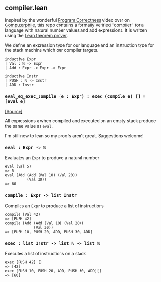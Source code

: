 ## compiler.lean

Inspired by the wonderful [Program Correctness](https://www.youtube.com/watch?v=T_IINWzQhow) video over on [Computerphile](https://www.youtube.com/channel/UC9-y-6csu5WGm29I7JiwpnA), this repo contains a formally verified "compiler" for a language with natural number values and add expressions. It is written using the [Lean theorem prover](https://leanprover-community.github.io/).

We define an expression type for our language and an instruction type for the stack machine which our compiler targets.

```
inductive Expr
| Val : ℕ -> Expr
| Add : Expr -> Expr -> Expr

inductive Instr
| PUSH : ℕ -> Instr
| ADD : Instr
```

### `eval_eq_exec_compile (e : Expr) : exec (compile e) [] = [eval e]`

[[Source]](/src/compiler.lean)

All expressions `e` when compiled and executed on an empty stack produce the same value as `eval`.

I'm still new to lean so my proofs aren't great. Suggestions welcome!

### `eval : Expr -> ℕ`

Evaluates an `Expr` to produce a natural number

```
eval (Val 5)
=> 5
eval (Add (Add (Val 10) (Val 20))
          (Val 30))
=> 60
```

### `compile : Expr -> list Instr`

Compiles an `Expr` to produce a list of instructions

```
compile (Val 42)
=> [PUSH 42]
compile (Add (Add (Val 10) (Val 20))
             (Val 30))
=> [PUSH 10, PUSH 20, ADD, PUSH 30, ADD]
```

### `exec : list Instr -> list ℕ -> list ℕ`

Executes a list of instructions on a stack

```
exec [PUSH 42] []
=> [42]
exec [PUSH 10, PUSH 20, ADD, PUSH 30, ADD][]
=> [60]
```
